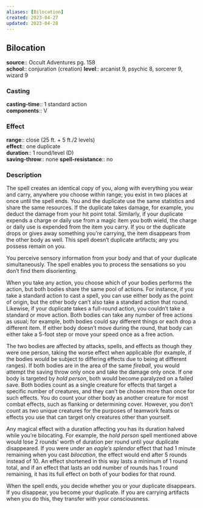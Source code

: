 ```yaml
---
aliases: [Bilocation]
created: 2023-04-27
updated: 2023-04-28
---
```


## Bilocation

**source**:: Occult Adventures pg. 158  
**school**:: conjuration (creation)
**level**:: arcanist 9, psychic 8, sorcerer 9, wizard 9

### Casting

**casting-time**:: 1 standard action  
**components**:: V

### Effect

**range**:: close (25 ft. + 5 ft./2 levels)  
**effect**:: one duplicate  
**duration**:: 1 round/level (D)  
**saving-throw**:: none
**spell-resistance**:: no

### Description

The spell creates an identical copy of you, along with everything you wear and carry, anywhere you choose within range; you exist in two places at once until the spell ends. You and the duplicate use the same statistics and share the same resources. If the duplicate takes damage, for example, you deduct the damage from your hit point total. Similarly, if your duplicate expends a charge or daily use from a magic item you both wield, the charge or daily use is expended from the item you carry. If you or the duplicate drops or gives away something you’re carrying, the item disappears from the other body as well. This spell doesn’t duplicate artifacts; any you possess remain on you.  
  
You perceive sensory information from your body and that of your duplicate simultaneously. The spell enables you to process the sensations so you don’t find them disorienting.  
  
When you take any action, you choose which of your bodies performs the action, but both bodies share the same pool of actions. For instance, if you take a standard action to cast a spell, you can use either body as the point of origin, but the other body can’t also take a standard action that round. Likewise, if your duplicate takes a full-round action, you couldn’t take a standard or move action. Both bodies can take any number of free actions as usual; for example, both bodies could say different things or each drop a different item. If either body doesn’t move during the round, that body can either take a 5-foot step or move your speed once as a free action.  
  
The two bodies are affected by attacks, spells, and effects as though they were one person, taking the worse effect when applicable (for example, if the bodies would be subject to differing effects due to being at different ranges). If both bodies are in the area of the same *fireball*, you would attempt the saving throw only once and take the damage only once. If one body is targeted by *hold person*, both would become paralyzed on a failed save. Both bodies count as a single creature for effects that target a specific number of creatures, and they can’t be chosen more than once for such effects. You do count your other body as another creature for most combat effects, such as flanking or determining cover. However, you don’t count as two unique creatures for the purposes of teamwork feats or effects you use that can target only creatures other than yourself.  
  
Any magical effect with a duration affecting you has its duration halved while you’re bilocating. For example, the *hold person* spell mentioned above would lose 2 rounds’ worth of duration per round until your duplicate disappeared. If you were under an *eagle’s splendor* effect that had 1 minute remaining when you cast *bilocation*, the effect would end after 5 rounds instead of 10. An effect shortened in this way lasts a minimum of 1 round total, and if an effect that lasts an odd number of rounds has 1 round remaining, it has its full effect on both of your bodies for that round.  
  
When the spell ends, you decide whether you or your duplicate disappears. If you disappear, you become your duplicate. If you are carrying artifacts when you do this, they transfer with your consciousness.
